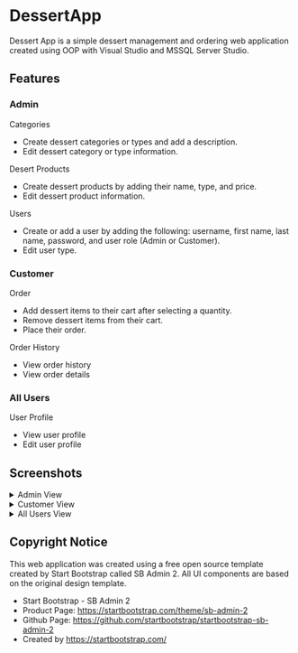 # DessertApp
Dessert App is a simple dessert management and ordering web application created using OOP with Visual Studio and MSSQL Server Studio.

## Features
### Admin
Categories
- Create dessert categories or types and add a description.
- Edit dessert category or type information.

Desert Products
- Create dessert products by adding their name, type, and price.
- Edit dessert product information.

Users
- Create or add a user by adding the following: username, first name, last name, password, and user role (Admin or Customer).
- Edit user type.

### Customer
Order
- Add dessert items to their cart after selecting a quantity.
- Remove dessert items from their cart.
- Place their order.

Order History
- View order history
- View order details

### All Users
User Profile
- View user profile
- Edit user profile

## Screenshots
<details>
<summary>Admin View</summary>
<br>
  <div align="center">
    <img src="https://user-images.githubusercontent.com/89372511/211853760-8e0b2266-bcde-48c2-a1d7-3dfe9cd1bbd9.PNG"></img>
    <p>Admin Dashboard</p>
  </div>
  <div align="center">
    <img src="https://user-images.githubusercontent.com/89372511/211853856-dec9db70-8e6d-47f0-8180-918b430ea746.PNG"></img>
    <p>Categories</p>
  </div>
  <div align="center">
    <img src="https://user-images.githubusercontent.com/89372511/211853877-e6690d81-ef9d-45d5-9856-9aad4c70266d.PNG"></img>
    <p>Edit Category</p>
  </div>
  <div align="center">
    <img src="https://user-images.githubusercontent.com/89372511/211853938-fe1bd313-788a-4a2a-b418-22b97d6817ff.PNG"></img>
    <p>Dessert Products</p>
  </div>
  <div align="center">
    <img src="https://user-images.githubusercontent.com/89372511/211853951-36aa1ff7-b9ef-40c1-9fbe-b648b55c8a77.PNG"></img>
    <p>Edit Desert</p>
  </div>
  <div align="center">
    <img src="https://user-images.githubusercontent.com/89372511/211854006-895664ff-1837-4081-ac96-15e9699cd8d3.PNG"></img>
    <p>User Accounts</p>
  </div>
  <div align="center">
    <img src="https://user-images.githubusercontent.com/89372511/211854040-8fa5d8ea-8532-4cb9-80bd-89fdc8963c21.PNG"></img>
    <p>Edit User Role</p>
  </div>
  <div align="center">
    <img src="https://user-images.githubusercontent.com/89372511/211854071-5a1e80c3-57ae-4d1c-881c-2601c4bed8c8.PNG"></img>
    <p>Orders</p>
  </div>
  <div align="center">
    <img src="https://user-images.githubusercontent.com/89372511/211854108-e3922a94-41a0-41a7-8c21-737ca10e6c86.PNG"></img>
    <p>Order Details</p>
  </div>
</details>
<details>
<summary>Customer View</summary>
<br>
  <div align="center">
    <img src="https://user-images.githubusercontent.com/89372511/211866625-0acc4717-9d2c-45ae-80ec-1a8e733c1c2d.PNG"></img>
    <p>Customer Dashboard</p>
  </div>
  <div align="center">
    <img src="https://user-images.githubusercontent.com/89372511/211866795-6df716c8-de56-4f39-99d6-de54517166e9.PNG"></img>
    <p>Dessert Products Menu</p>
  </div>
  <div align="center">
    <img src="https://user-images.githubusercontent.com/89372511/211866930-67767e41-c039-42eb-9576-af4e0e9defb8.PNG"></img>
    <p>Cart</p>
  </div>
  <div align="center">
    <img src="https://user-images.githubusercontent.com/89372511/211867573-84dd2186-1cb8-4bbe-83fc-8d4bfebe2cb5.PNG"></img>
    <p>Order History</p>
  </div>
  <div align="center">
    <img src="https://user-images.githubusercontent.com/89372511/211867682-8a1fe499-70d0-43ca-817a-fe873e8463c8.PNG"></img>
    <p>Order Details</p>
  </div>
</details>
<details>
<summary>All Users View</summary>
<br>
  <div align="center">
    <img src="https://user-images.githubusercontent.com/89372511/211853597-4eb89cb1-e295-426f-9948-dee213b1ea91.PNG"></img>
    <p>Login</p>
  </div>
  <div align="center">
    <img src="https://user-images.githubusercontent.com/89372511/211868473-04267c2f-2b0d-47b1-aede-34e5a38f31cd.PNG"></img>
    <p>User Profile</p>
  </div>
  <div align="center">
    <img src="https://user-images.githubusercontent.com/89372511/211868566-6bbac167-127a-481e-b520-bf0eb4f1173a.PNG"></img>
    <p>Edit Profile</p>
  </div>
</details>

## Copyright Notice
This web application was created using a free open source template created by Start Bootstrap called SB Admin 2. All UI components are based on the original design template.
- Start Bootstrap - SB Admin 2
- Product Page: https://startbootstrap.com/theme/sb-admin-2
- Github Page: https://github.com/startbootstrap/startbootstrap-sb-admin-2
- Created by https://startbootstrap.com/
